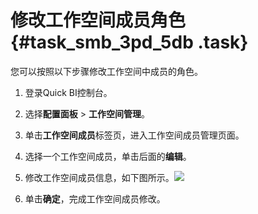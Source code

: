 # 修改工作空间成员角色 {#task_smb_3pd_5db .task}

您可以按照以下步骤修改工作空间中成员的角色。

1.  登录Quick BI控制台。 
2.  选择**配置面板** \> **工作空间管理**。 
3.  单击**工作空间成员**标签页，进入工作空间成员管理页面。 
4.  选择一个工作空间成员，单击后面的**编辑**。 
5.   修改工作空间成员信息，如下图所示。![](http://static-aliyun-doc.oss-cn-hangzhou.aliyuncs.com/assets/img/9165/15468493681176_zh-CN.png)

 
6.  单击**确定**，完成工作空间成员修改。 

